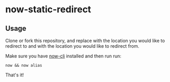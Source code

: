 # now-static-redirect

## Usage

Clone or fork this repository, and replace <your-destination-domain> with the location you would like to redirect to and <your-source-domain> with the location you would like to redirect from.

Make sure you have [now-cli](https://github.com/zeit/now-cli) installed and then run run:

```
now && now alias
```

That's it!
